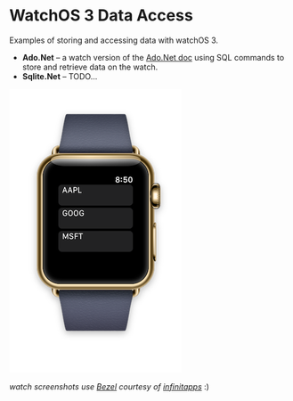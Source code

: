 WatchOS 3 Data Access
=======================

Examples of storing and accessing data with watchOS 3.

* **Ado.Net** – a watch version of the [Ado.Net doc](https://developer.xamarin.com/guides/cross-platform/application_fundamentals/data/part_4_using_adonet/) using SQL commands to store and retrieve data on the watch.
* **Sqlite.Net** – TODO...


![](Ado.Net/Screenshots/AdoData.png)

*watch screenshots use [Bezel](http://infinitapps.com/bezel/) courtesy of [infinitapps](http://infinitapps.com/)* :)
